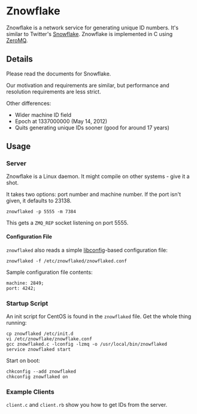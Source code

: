 # Znowflake

Znowflake is a network service for generating unique ID numbers. It's similar
to Twitter's [Snowflake](http://github.com/twitter/snowflake). Znowflake is
implemented in C using [ZeroMQ](http://www.zeromq.org).

## Details

Please read the documents for Snowflake.

Our motivation and requirements are similar, but performance and resolution
requirements are less strict.

Other differences:

* Wider machine ID field
* Epoch at 1337000000 (May 14, 2012)
* Quits generating unique IDs sooner (good for around 17 years)

## Usage

### Server

Znowflake is a Linux daemon. It might compile on other systems - give it a
shot.

It takes two options: port number and machine number. If the port isn't given,
it defaults to 23138.

    znowflaked -p 5555 -m 7384

This gets a `ZMQ_REP` socket listening on port 5555.

#### Configuration File

`znowflaked` also reads a simple [libconfig](http://www.hyperrealm.com/libconfig)-based
configuration file:

    znowflaked -f /etc/znowflaked/znowflaked.conf

Sample configuration file contents:

    machine: 2849;
    port: 4242;

### Startup Script

An init script for CentOS is found in the `znowflaked` file. Get the whole thing running:

    cp znowflaked /etc/init.d
    vi /etc/znowflake/znowflake.conf
    gcc znowflaked.c -lconfig -lzmq -o /usr/local/bin/znowflaked
    service znowflaked start

Start on boot:

    chkconfig --add znowflaked
    chkconfig znowflaked on

### Example Clients

`client.c` and `client.rb` show you how to get IDs from the server.